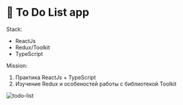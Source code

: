 # :memo: To Do List app

Stack:
+ ReactJs
+ Redux/Toolkit
+ TypeScript

Mission:
1. Практика ReactJs + TypeScript
2. Изучение Redux и особеностей работы с библиотекой Toolkit

![todo-list](https://ruslan-frontend-developer.ru/static/media/todo-img.6c026d4e.png)
